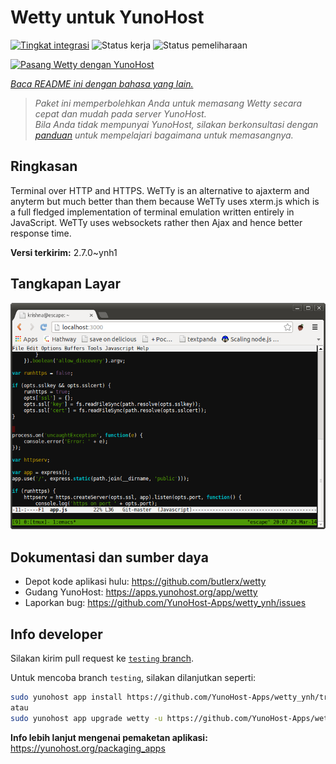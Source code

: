 <!--
N.B.: README ini dibuat secara otomatis oleh <https://github.com/YunoHost/apps/tree/master/tools/readme_generator>
Ini TIDAK boleh diedit dengan tangan.
-->

# Wetty untuk YunoHost

[![Tingkat integrasi](https://apps.yunohost.org/badge/integration/wetty)](https://ci-apps.yunohost.org/ci/apps/wetty/)
![Status kerja](https://apps.yunohost.org/badge/state/wetty)
![Status pemeliharaan](https://apps.yunohost.org/badge/maintained/wetty)

[![Pasang Wetty dengan YunoHost](https://install-app.yunohost.org/install-with-yunohost.svg)](https://install-app.yunohost.org/?app=wetty)

*[Baca README ini dengan bahasa yang lain.](./ALL_README.md)*

> *Paket ini memperbolehkan Anda untuk memasang Wetty secara cepat dan mudah pada server YunoHost.*  
> *Bila Anda tidak mempunyai YunoHost, silakan berkonsultasi dengan [panduan](https://yunohost.org/install) untuk mempelajari bagaimana untuk memasangnya.*

## Ringkasan

Terminal over HTTP and HTTPS. WeTTy is an alternative to ajaxterm and anyterm but much better than them because WeTTy uses xterm.js which is a full fledged implementation of terminal emulation written entirely in JavaScript. WeTTy uses websockets rather then Ajax and hence better response time.


**Versi terkirim:** 2.7.0~ynh1

## Tangkapan Layar

![Tangkapan Layar pada Wetty](./doc/screenshots/terminal.png)

## Dokumentasi dan sumber daya

- Depot kode aplikasi hulu: <https://github.com/butlerx/wetty>
- Gudang YunoHost: <https://apps.yunohost.org/app/wetty>
- Laporkan bug: <https://github.com/YunoHost-Apps/wetty_ynh/issues>

## Info developer

Silakan kirim pull request ke [`testing` branch](https://github.com/YunoHost-Apps/wetty_ynh/tree/testing).

Untuk mencoba branch `testing`, silakan dilanjutkan seperti:

```bash
sudo yunohost app install https://github.com/YunoHost-Apps/wetty_ynh/tree/testing --debug
atau
sudo yunohost app upgrade wetty -u https://github.com/YunoHost-Apps/wetty_ynh/tree/testing --debug
```

**Info lebih lanjut mengenai pemaketan aplikasi:** <https://yunohost.org/packaging_apps>
